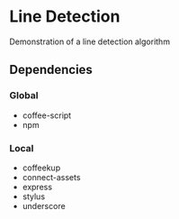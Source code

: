 # Line Detection

Demonstration of a line detection algorithm

## Dependencies

### Global

* coffee-script
* npm

### Local

* coffeekup
* connect-assets
* express
* stylus
* underscore